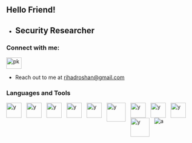 <h2 align="left">Hello Friend!</h2>

- ## Security Researcher

<h3 align="left">Connect with me:</h3>
<p align="left">
<a href="https://linkedin.com/in/rihadroshan" target="blank"><img align="center" src="https://raw.githubusercontent.com/rahuldkjain/github-profile-readme-generator/master/src/images/icons/Social/linked-in-alt.svg" alt="pk" height="30" width="40" /></a>
</p>

- Reach out to me at [rihadroshan@gmail.com](mailto:rihadroshan@gmail.com)

### Languages and Tools

<img align="left" alt="y" width="40px" style="padding-right:10px;" src="https://cdn.jsdelivr.net/gh/devicons/devicon/icons/c/c-original.svg"/>
<img align="left" alt="y" width="40px" style="padding-right:10px;" src="https://cdn.jsdelivr.net/gh/devicons/devicon/icons/python/python-original.svg"/>
<img align="left" alt="y" width="40px" style="padding-right:10px;" src="https://cdn.jsdelivr.net/gh/devicons/devicon/icons/javascript/javascript-original.svg"/>
<img align="left" alt="y" width="40px" style="padding-right:10px;" src="https://www.svgrepo.com/show/331760/sql-database-generic.svg"/>
<img align="left" alt="y" width="40px" style="padding-right:10px;" src="https://upload.wikimedia.org/wikipedia/commons/9/93/Amazon_Web_Services_Logo.svg"/>
<img align="left" alt="y" width="50px" style="padding-right:10px;" src="https://upload.wikimedia.org/wikipedia/commons/a/a8/Microsoft_Azure_Logo.svg"/>
<img align="left" alt="y" width="40px" style="padding-right:10px;" src="https://cdn.jsdelivr.net/gh/devicons/devicon/icons/docker/docker-original-wordmark.svg"/>
<img align="left" alt="y" width="40px" style="padding-right:10px;" src="https://www.vectorlogo.zone/logos/git-scm/git-scm-icon.svg"/>
<img align="left" alt="y" width="40px" style="padding-right:10px;" src="https://cdn.jsdelivr.net/gh/devicons/devicon/icons/linux/linux-original.svg"/>
<img align="left" alt="y" width="50px" style="padding-right:10px;" src="https://www.kali.org/images/kali-dragon-icon.svg"/>



<p><img align="center" src="https://github-readme-streak-stats.herokuapp.com/?user=rihadroshan&" alt="a" /></p>
